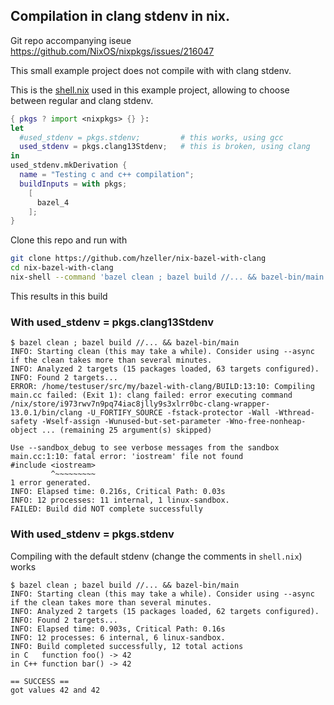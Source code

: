 Compilation in clang stdenv in nix.
-----------------------------------

Git repo accompanying iseue
https://github.com/NixOS/nixpkgs/issues/216047

This small example project does not compile with with clang stdenv.

This is the [shell.nix](./shell.nix) used in this example project, allowing
to choose between regular and clang stdenv.

```nix
{ pkgs ? import <nixpkgs> {} }:
let
  #used_stdenv = pkgs.stdenv;         # this works, using gcc
  used_stdenv = pkgs.clang13Stdenv;   # this is broken, using clang
in
used_stdenv.mkDerivation {
  name = "Testing c and c++ compilation";
  buildInputs = with pkgs;
    [
      bazel_4
    ];
}
```

Clone this repo and run with

```bash
git clone https://github.com/hzeller/nix-bazel-with-clang
cd nix-bazel-with-clang
nix-shell --command 'bazel clean ; bazel build //... && bazel-bin/main'
```

This results in this build

### With used_stdenv = pkgs.clang13Stdenv

```console
$ bazel clean ; bazel build //... && bazel-bin/main
INFO: Starting clean (this may take a while). Consider using --async if the clean takes more than several minutes.
INFO: Analyzed 2 targets (15 packages loaded, 63 targets configured).
INFO: Found 2 targets...
ERROR: /home/testuser/src/my/bazel-with-clang/BUILD:13:10: Compiling main.cc failed: (Exit 1): clang failed: error executing command /nix/store/i973rwv7n9pq74iac8jlly9s3xlrr0bc-clang-wrapper-13.0.1/bin/clang -U_FORTIFY_SOURCE -fstack-protector -Wall -Wthread-safety -Wself-assign -Wunused-but-set-parameter -Wno-free-nonheap-object ... (remaining 25 argument(s) skipped)

Use --sandbox_debug to see verbose messages from the sandbox
main.cc:1:10: fatal error: 'iostream' file not found
#include <iostream>
         ^~~~~~~~~~
1 error generated.
INFO: Elapsed time: 0.216s, Critical Path: 0.03s
INFO: 12 processes: 11 internal, 1 linux-sandbox.
FAILED: Build did NOT complete successfully
```

### With used_stdenv = pkgs.stdenv

Compiling with the default stdenv (change the comments in `shell.nix`) works

```console
$ bazel clean ; bazel build //... && bazel-bin/main
INFO: Starting clean (this may take a while). Consider using --async if the clean takes more than several minutes.
INFO: Analyzed 2 targets (15 packages loaded, 62 targets configured).
INFO: Found 2 targets...
INFO: Elapsed time: 0.903s, Critical Path: 0.16s
INFO: 12 processes: 6 internal, 6 linux-sandbox.
INFO: Build completed successfully, 12 total actions
in C   function foo() -> 42
in C++ function bar() -> 42

== SUCCESS ==
got values 42 and 42
```
